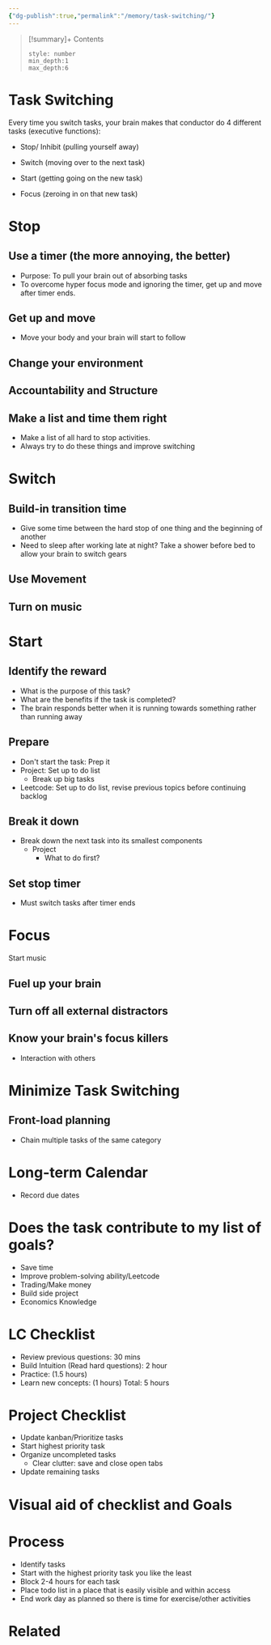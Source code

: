 ```yaml
---
{"dg-publish":true,"permalink":"/memory/task-switching/"}
---
```




>[!summary]+ Contents
>```toc
>style: number
>min_depth:1
>max_depth:6
>```

# Task Switching
Every time you switch tasks, your brain makes that conductor do 4 different tasks (executive functions):

-   Stop/ Inhibit (pulling yourself away)
    
-   Switch (moving over to the next task)
    
-   Start (getting going on the new task)
    
-   Focus (zeroing in on that new task)


# Stop

## Use a timer (the more annoying, the better)
- Purpose: To pull your brain out of absorbing tasks
- To overcome hyper focus mode and ignoring the timer, get up and move after timer ends.

## Get up and move
- Move your body and your brain will start to follow

## Change your environment

## Accountability and Structure

## Make a list and time them right
- Make a list of all hard to stop activities. 
- Always try to do these things and improve switching


# Switch
## Build-in transition time
- Give some time between the hard stop of one thing and the beginning of another
- Need to sleep after working late at night? Take a shower before bed to allow your brain to switch gears

## Use Movement

## Turn on music



# Start
## Identify the reward
- What is the purpose of this task?
- What are the benefits if the task is completed?
- The brain responds better when it is running towards something rather than running away

## Prepare
- Don't start the task: Prep it
- Project: Set up to do list
	- Break up big tasks
- Leetcode: Set up to do list, revise previous topics before continuing backlog

## Break it down
- Break down the next task into its smallest components
	- Project
		- What to do first?

## Set stop timer
- Must switch tasks after timer ends

# Focus
Start music
## Fuel up your brain

## Turn off all external distractors

## Know your brain's focus killers
- Interaction with others

# Minimize Task Switching
## Front-load planning
- Chain multiple tasks of the same category

# Long-term Calendar
- Record due dates 

# Does the task contribute to my list of goals?
- Save time
- Improve problem-solving ability/Leetcode
- Trading/Make money
- Build side project
- Economics Knowledge

# LC Checklist
- Review previous questions: 30 mins
- Build Intuition (Read hard questions): 2 hour
- Practice: (1.5 hours)
- Learn new concepts: (1 hours)
Total: 5 hours

# Project Checklist
- Update kanban/Prioritize tasks
- Start highest priority task
- Organize uncompleted tasks
	- Clear clutter: save and close open tabs
- Update remaining tasks


# Visual aid of checklist and Goals


# Process
- Identify tasks
- Start with the highest priority task you like the least
- Block 2-4 hours for each task
- Place todo list in a place that is easily visible and within access
- End work day as planned so there is time for exercise/other activities



# Related

